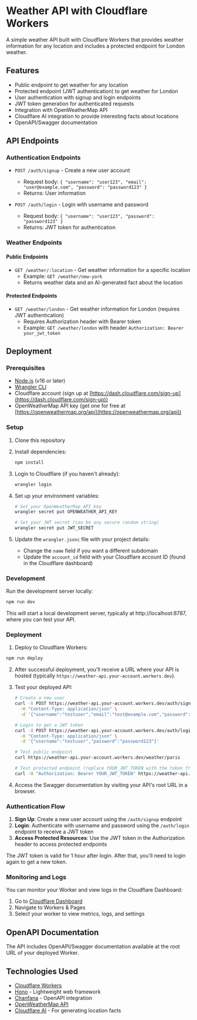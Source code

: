 # Weather API with Cloudflare Workers

A simple weather API built with Cloudflare Workers that provides weather information for any location and includes a protected endpoint for London weather.

## Features

- Public endpoint to get weather for any location
- Protected endpoint (JWT authentication) to get weather for London
- User authentication with signup and login endpoints
- JWT token generation for authenticated requests
- Integration with OpenWeatherMap API
- Cloudflare AI integration to provide interesting facts about locations
- OpenAPI/Swagger documentation

## API Endpoints

### Authentication Endpoints

- `POST /auth/signup` - Create a new user account

  - Request body: `{ "username": "user123", "email": "user@example.com", "password": "password123" }`
  - Returns: User information

- `POST /auth/login` - Login with username and password
  - Request body: `{ "username": "user123", "password": "password123" }`
  - Returns: JWT token for authentication

### Weather Endpoints

#### Public Endpoints

- `GET /weather/:location` - Get weather information for a specific location
  - Example: `GET /weather/new-york`
  - Returns weather data and an AI-generated fact about the location

#### Protected Endpoints

- `GET /weather/london` - Get weather information for London (requires JWT authentication)
  - Requires Authorization header with Bearer token
  - Example: `GET /weather/london` with header `Authorization: Bearer your_jwt_token`

## Deployment

### Prerequisites

- [Node.js](https://nodejs.org/) (v16 or later)
- [Wrangler CLI](https://developers.cloudflare.com/workers/wrangler/install-and-update/)
- Cloudflare account (sign up at [https://dash.cloudflare.com/sign-up](https://dash.cloudflare.com/sign-up))
- OpenWeatherMap API key (get one for free at [https://openweathermap.org/api](https://openweathermap.org/api))

### Setup

1. Clone this repository
2. Install dependencies:
   ```bash
   npm install
   ```
3. Login to Cloudflare (if you haven't already):
   ```bash
   wrangler login
   ```
4. Set up your environment variables:

   ```bash
   # Set your OpenWeatherMap API key
   wrangler secret put OPENWEATHER_API_KEY

   # Set your JWT secret (can be any secure random string)
   wrangler secret put JWT_SECRET
   ```

5. Update the `wrangler.jsonc` file with your project details:
   - Change the `name` field if you want a different subdomain
   - Update the `account_id` field with your Cloudflare account ID (found in the Cloudflare dashboard)

### Development

Run the development server locally:

```bash
npm run dev
```

This will start a local development server, typically at http://localhost:8787, where you can test your API.

### Deployment

1. Deploy to Cloudflare Workers:

```bash
npm run deploy
```

2. After successful deployment, you'll receive a URL where your API is hosted (typically `https://weather-api.your-account.workers.dev`).

3. Test your deployed API:

   ```bash
   # Create a new user
   curl -X POST https://weather-api.your-account.workers.dev/auth/signup \
     -H "Content-Type: application/json" \
     -d '{"username":"testuser","email":"test@example.com","password":"password123"}'

   # Login to get a JWT token
   curl -X POST https://weather-api.your-account.workers.dev/auth/login \
     -H "Content-Type: application/json" \
     -d '{"username":"testuser","password":"password123"}'

   # Test public endpoint
   curl https://weather-api.your-account.workers.dev/weather/paris

   # Test protected endpoint (replace YOUR_JWT_TOKEN with the token from login response)
   curl -H "Authorization: Bearer YOUR_JWT_TOKEN" https://weather-api.your-account.workers.dev/weather/london
   ```

4. Access the Swagger documentation by visiting your API's root URL in a browser.

### Authentication Flow

1. **Sign Up**: Create a new user account using the `/auth/signup` endpoint
2. **Login**: Authenticate with username and password using the `/auth/login` endpoint to receive a JWT token
3. **Access Protected Resources**: Use the JWT token in the Authorization header to access protected endpoints

The JWT token is valid for 1 hour after login. After that, you'll need to login again to get a new token.

### Monitoring and Logs

You can monitor your Worker and view logs in the Cloudflare Dashboard:

1. Go to [Cloudflare Dashboard](https://dash.cloudflare.com/)
2. Navigate to Workers & Pages
3. Select your worker to view metrics, logs, and settings

## OpenAPI Documentation

The API includes OpenAPI/Swagger documentation available at the root URL of your deployed Worker.

## Technologies Used

- [Cloudflare Workers](https://workers.cloudflare.com/)
- [Hono](https://hono.dev/) - Lightweight web framework
- [Chanfana](https://chanfana.com/) - OpenAPI integration
- [OpenWeatherMap API](https://openweathermap.org/api)
- [Cloudflare AI](https://developers.cloudflare.com/workers/ai/) - For generating location facts
